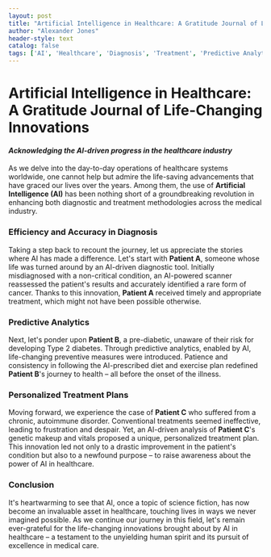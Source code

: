 ```yaml
---
layout: post
title: "Artificial Intelligence in Healthcare: A Gratitude Journal of Life-Changing Innovations"
author: "Alexander Jones"
header-style: text
catalog: false
tags: ['AI', 'Healthcare', 'Diagnosis', 'Treatment', 'Predictive Analytics', 'Personalized Medicine', 'Innovation', 'Gratitude']
---
```


# Artificial Intelligence in Healthcare: A Gratitude Journal of Life-Changing Innovations

#### _Acknowledging the AI-driven progress in the healthcare industry_

As we delve into the day-to-day operations of healthcare systems worldwide, one cannot help but admire the life-saving advancements that have graced our lives over the years. Among them, the use of **Artificial Intelligence (AI)** has been nothing short of a groundbreaking revolution in enhancing both diagnostic and treatment methodologies across the medical industry.

### Efficiency and Accuracy in Diagnosis

Taking a step back to recount the journey, let us appreciate the stories where AI has made a difference. Let's start with **Patient A**, someone whose life was turned around by an AI-driven diagnostic tool. Initially misdiagnosed with a non-critical condition, an AI-powered scanner reassessed the patient's results and accurately identified a rare form of cancer. Thanks to this innovation, **Patient A** received timely and appropriate treatment, which might not have been possible otherwise.

### Predictive Analytics

Next, let's ponder upon **Patient B**, a pre-diabetic, unaware of their risk for developing Type 2 diabetes. Through predictive analytics, enabled by AI, life-changing preventive measures were introduced. Patience and consistency in following the AI-prescribed diet and exercise plan redefined **Patient B**'s journey to health – all before the onset of the illness.

### Personalized Treatment Plans

Moving forward, we experience the case of **Patient C** who suffered from a chronic, autoimmune disorder. Conventional treatments seemed ineffective, leading to frustration and despair. Yet, an AI-driven analysis of **Patient C**'s genetic makeup and vitals proposed a unique, personalized treatment plan. This innovation led not only to a drastic improvement in the patient's condition but also to a newfound purpose – to raise awareness about the power of AI in healthcare.

### Conclusion

It's heartwarming to see that AI, once a topic of science fiction, has now become an invaluable asset in healthcare, touching lives in ways we never imagined possible. As we continue our journey in this field, let's remain ever-grateful for the life-changing innovations brought about by AI in healthcare – a testament to the unyielding human spirit and its pursuit of excellence in medical care.
